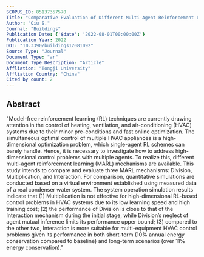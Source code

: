 ```yaml
---
SCOPUS_ID: 85137357570
Title: "Comparative Evaluation of Different Multi-Agent Reinforcement Learning Mechanisms in Condenser Water System Control"
Author: "Qiu S."
Journal: "Buildings"
Publication Date: {'$date': '2022-08-01T00:00:00Z'}
Publication Year: 2022
DOI: "10.3390/buildings12081092"
Source Type: "Journal"
Document Type: "ar"
Document Type Description: "Article"
Affliation: "Tongji University"
Affliation Country: "China"
Cited by count: 2
---
```


## Abstract
"Model-free reinforcement learning (RL) techniques are currently drawing attention in the control of heating, ventilation, and air-conditioning (HVAC) systems due to their minor pre-conditions and fast online optimization. The simultaneous optimal control of multiple HVAC appliances is a high-dimensional optimization problem, which single-agent RL schemes can barely handle. Hence, it is necessary to investigate how to address high-dimensional control problems with multiple agents. To realize this, different multi-agent reinforcement learning (MARL) mechanisms are available. This study intends to compare and evaluate three MARL mechanisms: Division, Multiplication, and Interaction. For comparison, quantitative simulations are conducted based on a virtual environment established using measured data of a real condenser water system. The system operation simulation results indicate that (1) Multiplication is not effective for high-dimensional RL-based control problems in HVAC systems due to its low learning speed and high training cost; (2) the performance of Division is close to that of the Interaction mechanism during the initial stage, while Division’s neglect of agent mutual inference limits its performance upper bound; (3) compared to the other two, Interaction is more suitable for multi-equipment HVAC control problems given its performance in both short-term (10% annual energy conservation compared to baseline) and long-term scenarios (over 11% energy conservation)."
